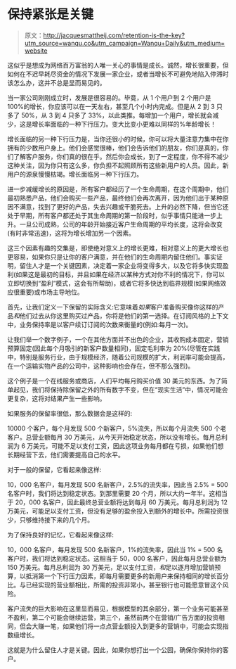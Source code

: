 # 保持紧张是关键

> 原文：<http://jacquesmattheij.com/retention-is-the-key?utm_source=wanqu.co&utm_campaign=Wanqu+Daily&utm_medium=website>

这似乎是想成为网络百万富翁的人唯一关心的事情是成长。诚然，增长很重要，但如何在不迟早耗尽资金的情况下发展一家企业，或者当增长不可避免地陷入停滞时该怎么办，这并不总是显而易见的。

当一家公司刚刚成立时，发展是很容易的。毕竟，从 1 个用户到 2 个用户是 100%的增长，你应该可以在一天左右，甚至几个小时内完成。但是从 2 到 3 只多了 50%，从 3 到 4 只多了 33%，以此类推。每增加一个用户，增长就会减少，这是增长率面临的一种下行压力。变大比变小更难以同样的%年龄增长！

增长面临的另一种下行压力是，当你还很小的时候，你可以将大量注意力集中在你拥有的少数用户身上。他们会感觉很棒，他们会告诉他们的朋友，你们是真的，你们了解客户服务，你们真的很在乎。然后你会成长，到了一定程度，你不得不减少这种关注，因为你只有这么多，你负担不起照顾所有这些新用户的人员。因此，新用户的源泉慢慢枯竭。增长面临另一种下行压力。

进一步减缓增长的原因是，所有客户都经历了一个生命周期，在这个周期中，他们最初熟悉产品，他们会购买一些产品，最终他们会再次离开，因为他们出于某种原因不满意，找到了更好的产品，失去兴趣或干脆死去。上升的必然下降，但当它还处于早期，所有客户都还处于其生命周期的第一阶段时，似乎事情只能进一步上升。一旦公司成熟，公司的年龄开始接近客户生命周期的平均长度，这将会改变(有时非常迅速)，这将为增长增加另一个因素。

这三个因素有趣的交集是，即使绝对意义上的增长更难，相对意义上的更大增长也更容易，如果你只是让你的客户满意，并在他们的生命周期内留住他们。事实证明，留住人才是一个关键因素，决定着一家企业将变得多大，以及它将多快实现盈利(如果这是最初的目标，并且如果在经济以某种方式对你不利的情况下，你可以立即切换到“盈利”模式，这会有所帮助)，或者它将多快达到临界规模(如果网络效应很重要)或市场主导地位。

首先，让我们定义一下保留的实际含义:它意味着*如果*客户准备购买像你这样的产品*和*他们过去从你这里购买过产品，你将是他们的第一选择。在订阅风格的上下文中，业务保持率是以客户续订订阅的次数来衡量的(例如:每月一次)。

让我们举一个数字例子，一个在其他方面并不出色的企业，其收购成本固定，营销预算固定(因此每个月吸引的新客户数量相同)，固定毛利率为 20%(尽管在实践中，特别是服务行业，由于规模经济，随着公司规模的扩大，利润率可能会提高，在一个运输实物产品的公司中，这种影响也会存在，但不那么强烈)。

这个例子是一个在线服务或商店，人们平均每月购买价值 30 美元的东西。为了简单起见，我们将保持除保留之外的所有数字不变，但在“现实生活”中，情况可能会更复杂，这将对结果产生一些影响。

如果服务的保留率很低，那么数据会是这样的:

10000 个客户，每个月发现 500 个新客户，5%流失，所以每个月流失 500 个老客户。总营业额每月 30 万美元，从今天开始稳定状态，所以没有增长。每月总利润为 6 万美元，可能不足以支付工资，因此这项业务每月都在亏损，如果他们想长期经营下去，他们需要提高自己的水平。

对于一般的保留，它看起来像这样:

10，000 名客户，每月发现 500 名新客户，2.5%的流失率，因此当 2.5% = 500 名客户时，我们将达到稳定状态。到那里需要 20 个月，所以大约一年半。这相当于 20，000 名客户，因此最终总营业额将达到每月 60 万美元。每月总利润为 12 万美元，可能足以支付工资，但没有足够的盈余投入到额外的增长中。所需投资很少，只够维持接下来的几个月。

为了保持良好的记忆，它看起来像这样:

10，000 名客户，每月发现 500 名新客户，1%的流失率，因此当 1% = 500 名客户时，我们将达到稳定状态。这相当于 50，000 名客户，因此每月总营业额为 150 万美元。每月总利润为 30 万美元，足以支付工资，*和*足以逐月增加营销预算，以抵消第一个下行压力因素，即每月需要更多的新用户来保持相同的增长百分比。与已经实现的营业额相比，所需的投资非常小，甚至银行也可能愿意冒这个风险。

客户流失的巨大影响在这里显而易见，根据模型的其余部分，第一个业务可能甚至不盈利，第二个可能会继续运营，第三个，虽然前两个在营销/广告方面的投资相同，但会大赚一笔，如果他们将一点点营业额投入到更多的营销中，可能会实现指数级增长。

这就是为什么留住人才是关键。因此，如果你想打出一个公园，确保你保持你的客户。